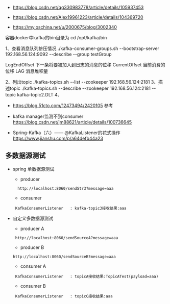 * https://blog.csdn.net/qq330983778/article/details/105937453

* https://blog.csdn.net/Alex19961223/article/details/104369720

* https://my.oschina.net/u/2000675/blog/3002340

容器docker中kafka的bin目录为 cd /opt/kafka/bin


1、查看消息队列挤压情况
./kafka-consumer-groups.sh --bootstrap-server 192.168.56.124:9092 --describe --group  testGroup

LogEndOffset 下一条将要被加入到日志的消息的位移
CurrentOffset 当前消费的位移
LAG 消息堆积量

2、列出topic
./kafka-topics.sh --list --zookeeper 192.168.56.124:2181
3、描述topic
./kafka-topics.sh --describe --zookeeper 192.168.56.124:2181 --topic kafka-topic2.DLT
4、


* https://blog.51cto.com/12473494/2420105 参考

* kafka manager监测不到consumer  https://blog.csdn.net/jm88621/article/details/100736645

* Spring-Kafka（六）—— @KafkaListener的花式操作 https://www.jianshu.com/p/a64defb44a23 

## 多数据源测试

* spring 单数据源测试
   * producer
   ```
     http://localhost:8060/sendStr3?message=aaa
   ```
   * consumer
  ```
   KafkaConsumerListener   : kafka-topic3接收结果:aaa
  ```

* 自定义多数据源测试
  * producer A
  ```
   http://localhost:8060/sendSourceA?message=aaa
  ```
  * producer B
  ```
  http://localhost:8060/sendSourceB?message=aaa
  ```
  * consumer A
  ```
   KafkaConsumerListener   : topicA接收结果:TopicATest(payload=aaa)
  ```
  * consumer B
  ```
   KafkaConsumerListener   : topicC接收结果:aaa
  ```

